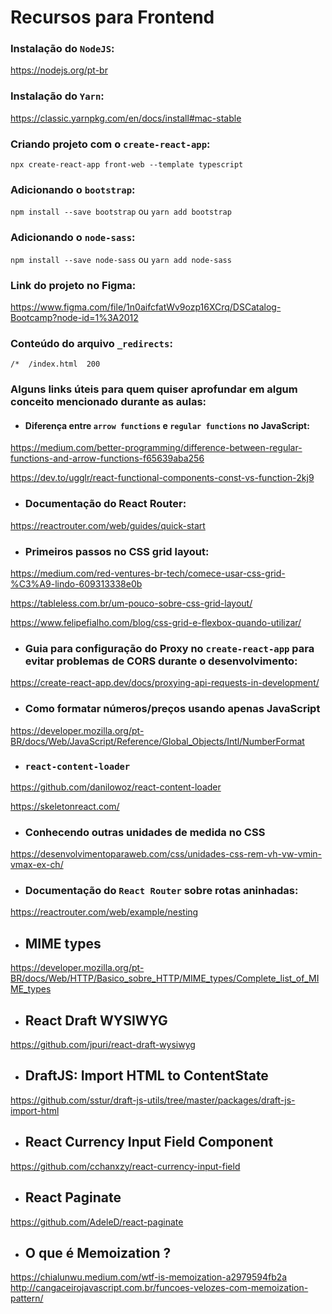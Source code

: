 # Recursos para Frontend

### Instalação do `NodeJS`:

https://nodejs.org/pt-br

### Instalação do `Yarn`:

https://classic.yarnpkg.com/en/docs/install#mac-stable

### Criando projeto com o `create-react-app`:

`npx create-react-app front-web --template typescript`

### Adicionando o `bootstrap`:

`npm install --save bootstrap` ou `yarn add bootstrap`

### Adicionando o `node-sass`:

`npm install --save node-sass` ou `yarn add node-sass`

### Link do projeto no Figma: 

https://www.figma.com/file/1n0aifcfatWv9ozp16XCrq/DSCatalog-Bootcamp?node-id=1%3A2012

### Conteúdo do arquivo `_redirects`:

`/*  /index.html  200`

### Alguns links úteis para quem quiser aprofundar em algum conceito mencionado durante as aulas:

- #### Diferença entre `arrow functions` e `regular functions` no JavaScript:
https://medium.com/better-programming/difference-between-regular-functions-and-arrow-functions-f65639aba256

https://dev.to/ugglr/react-functional-components-const-vs-function-2kj9

- ### Documentação do React Router: 
https://reactrouter.com/web/guides/quick-start

- ### Primeiros passos no CSS grid layout:
https://medium.com/red-ventures-br-tech/comece-usar-css-grid-%C3%A9-lindo-609313338e0b

https://tableless.com.br/um-pouco-sobre-css-grid-layout/

https://www.felipefialho.com/blog/css-grid-e-flexbox-quando-utilizar/

- ### Guia para configuração do Proxy no `create-react-app` para evitar problemas de CORS durante o desenvolvimento:
https://create-react-app.dev/docs/proxying-api-requests-in-development/

- ### Como formatar números/preços usando apenas JavaScript
https://developer.mozilla.org/pt-BR/docs/Web/JavaScript/Reference/Global_Objects/Intl/NumberFormat

- ### `react-content-loader`
https://github.com/danilowoz/react-content-loader

https://skeletonreact.com/

- ### Conhecendo outras unidades de medida no CSS
https://desenvolvimentoparaweb.com/css/unidades-css-rem-vh-vw-vmin-vmax-ex-ch/

- ### Documentação do `React Router` sobre rotas aninhadas:
https://reactrouter.com/web/example/nesting

- ## MIME types
https://developer.mozilla.org/pt-BR/docs/Web/HTTP/Basico_sobre_HTTP/MIME_types/Complete_list_of_MIME_types

- ## React Draft WYSIWYG
https://github.com/jpuri/react-draft-wysiwyg

- ## DraftJS: Import HTML to ContentState
https://github.com/sstur/draft-js-utils/tree/master/packages/draft-js-import-html

- ## React Currency Input Field Component
https://github.com/cchanxzy/react-currency-input-field

- ## React Paginate
https://github.com/AdeleD/react-paginate

- ## O que é Memoization ?
https://chialunwu.medium.com/wtf-is-memoization-a2979594fb2a
http://cangaceirojavascript.com.br/funcoes-velozes-com-memoization-pattern/
